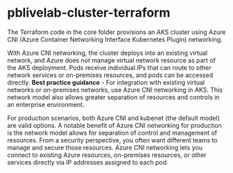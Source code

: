 # pblivelab-cluster-terraform

The Terraform code in the core folder provisions an AKS cluster using Azure CNI (Azure Container Networking Interface Kubernetes Plugin) networking.  

With Azure CNI networking, the cluster deploys into an existing virtual network, and Azure does not manage virtual network resource as part of the AKS deployment. Pods receive individual IPs that can route to other network services or on-premises resources, and pods can be accessed directly. **Best practice guidance** - For integration with existing virtual networks or on-premises networks, use Azure CNI networking in AKS. This network model also allows greater separation of resources and controls in an enterprise environment.

For production scenarios, both Azure CNI and kubenet (the default model) are valid options. A notable benefit of Azure CNI networking for production is the network model allows for separation of control and management of resources. From a security perspective, you often want different teams to manage and secure those resources. Azure CNI networking lets you connect to existing Azure resources, on-premises resources, or other services directly via IP addresses assigned to each pod.
